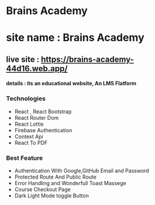 
# Brains Academy

# site name : Brains Academy

## live site : https://brains-academy-44d16.web.app/

#### details : its an educational website, An LMS Flatform 

### Technologies
- React , React Bootstrap
- React Router Dom
- React Lottie
- Firebase Authentication
- Context Api
- React To PDF

### Best Feature

- Authentication With Google,GitHub Email and Password
- Protected Route And Public Route 
- Error Handling and Wonderfull Toast Massege
- Course Checkout Page
- Dark Light Mode toggle Button